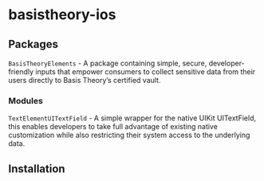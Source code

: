 # basistheory-ios

## Packages

`BasisTheoryElements` - A package containing simple, secure, developer-friendly inputs that empower consumers to collect sensitive data from their users directly to Basis Theory’s certified vault.

### Modules

`TextElementUITextField` - A simple wrapper for the native UIKit UITextField, this enables developers to take full advantage of existing native customization while also restricting their system access to the underlying data.

## Installation


